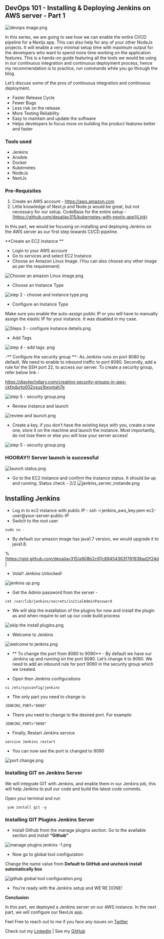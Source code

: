 ## DevOps 101 - Installing & Deploying Jenkins on AWS server - Part 1


![devops image.png](https://cdn.hashnode.com/res/hashnode/image/upload/v1601637194676/LME_wBajG.png)

In this series, we are going to see how we can enable the entire CI/CD pipeline for a Nextjs app. This can also help for any of your other NodeJs projects. It will enable a very minimal setup time with maximum output for the developers who want to spend more time working on the application features. This is a hands-on guide featuring all the tools we would be using in our continuous integration and continuous deployment process, hence my recommendation is to practice, run commands while you go through the blog.


Let’s discuss some of the pros of continuous integration and continuous deployment.

- Faster Release Cycle
- Fewer Bugs
- Less risk on the release
- More Testing Reliability
- Easy to maintain and update the software
- Helps developers to focus more on building the product features better and faster


### Tools used

- Jenkins
- Ansible
- Docker
- Kubernetes
- NodeJs
- NextJs

### Pre-Requisites


1. Create an AWS account - https://aws.amazon.com
2. Little knowledge of Next.js and Node.js would be great, but not necessary for our setup. CodeBase for the entire setup -  [https://github.com/desaijay315/kubernetes-with-nextjs-app](Link) 

In this part, we would be focusing on installing and deploying Jenkins on the AWS server as our first step towards CI/CD pipeline.


**Create an EC2 instance
**
- Login to your AWS account
- Go to services and select EC2 Instance
- Choose an Amazon Linux Image. (You can also choose any other image as per the requirement)


![Choose an amazon Linux image.png](https://cdn.hashnode.com/res/hashnode/image/upload/v1601442432505/AlD_TMci6.png)



- Choose an Instance Type

![step 2 - choose and instance type.png](https://cdn.hashnode.com/res/hashnode/image/upload/v1601442590586/tJaOwJbR7.png)

- Configure an Instance Type 

Make sure you enable the auto-assign public IP or you will have to manually assign the elastic IP for your instance. It was disabled in my case.


![Steps 3 - configure instance details.png](https://cdn.hashnode.com/res/hashnode/image/upload/v1601442600971/xKyS7jXfy.png)


- Add Tags

![step 4  - add tags .png](https://cdn.hashnode.com/res/hashnode/image/upload/v1601443145961/W2oHOJqog.png)

-** Configure the security group **- As Jenkins runs on port 8080 by default, We need to enable to inbound traffic to port 8080. Secondly, add a rule for the SSH port 22, to access our server. To create a security group, refer below link -

 [https://djaytechdiary.com/creating-security-groups-in-aws-ckfpdurto002vxus1bxvmah7e
](Link) 


![step 5 - security group.png](https://cdn.hashnode.com/res/hashnode/image/upload/v1601443185288/VLWJQKK5E.png)

- Review instance and launch 

![review and launch.png](https://cdn.hashnode.com/res/hashnode/image/upload/v1601443224253/9IK7DyEeQ.png)

- Create a key, if you don’t have the existing keys with you, create a new one, store it on the machine and launch the instance. Most importantly, do not lose them or else you will lose your server access!

![step 5 - security group.png](https://cdn.hashnode.com/res/hashnode/image/upload/v1601443318820/DLXHZ3KPo.png)

### HOORAY!! Server launch is successful

![launch status.png](https://cdn.hashnode.com/res/hashnode/image/upload/v1601443383559/2JeqYZhMw.png)

- Go to the EC2 instance and confirm the instance status. It should be up and running. Status check - 2/2
![jenkins_server_instande.png](https://cdn.hashnode.com/res/hashnode/image/upload/v1601443904016/zXjuEo7sj.png)

## Installing Jenkins

 - Log in to ec2 instance with public IP - ssh -i jenkins_aws_key.pem ec2-user@your-server-public-IP
- Switch to the root user 
```
sudo su -
``` 
- By default our amazon image has java1.7 version, we would upgrade it to java1.8.


%[https://gist.github.com/desaijay315/a908b2c97c89454363f761938ad2f24d
]

 - Vola!! Jenkins Unlocked!

![jenkins up.png](https://cdn.hashnode.com/res/hashnode/image/upload/v1601444354368/sYLUocvl3.png)

- Get the Admin password from the server - 

```
cat /var/lib/jenkins/secrets/initialAdminPassword

``` 
- We will skip the installation of the plugins for now and install the plugin as and when  require to set up our code build process

![skip the install plugins.png](https://cdn.hashnode.com/res/hashnode/image/upload/v1601444467725/c1R2fmZji.png)

 - Welcome to Jenkins

![welcome to jenkins.png](https://cdn.hashnode.com/res/hashnode/image/upload/v1601444533146/bmKpmipV5.png)

- ** To change the port from 8080 to 9090** - By default we have our Jenkins up and running on the port 8080. Let’s change it to 9090. We need to add an inbound rule for port 9090 in the security group which we created.

- Open then Jenkins configurations

```
vi /etc/sysconfig/jenkins
```
- The only part you need to change is:

```
JENKINS_PORT="8080"
```

- There you need to change to the desired port. For example:

```
JENKINS_PORT="9090"
```

- Finally, Restart Jenkins service

```
service Jenkins restart

```
 - You can now see the port is changed to 9090


![port change.png](https://cdn.hashnode.com/res/hashnode/image/upload/v1601444752954/68Qs0s9Ov.png)

### Installing GIT on Jenkins Server

We will integrate GIT with Jenkins, and enable them in our Jenkins job, this will help Jenkins to pull our code and build the latest code commits.

Open your terminal and run 

```
 yum install git -y
```

### Installing GIT Plugins Jenkins Server

- Install Github from the manage plugins section. Go to the available section and install **“Github”**


![manage plugins jenkins -1.png](https://cdn.hashnode.com/res/hashnode/image/upload/v1601444900709/hg7THnWwk.png)

- Now go to global tool configuration 

Change the name value from **Default to GitHub and uncheck install automatically box**

![github global tool configuration.png](https://cdn.hashnode.com/res/hashnode/image/upload/v1601445010548/t8047I0H6.png)

- You’re ready with the Jenkins setup and WE'RE DONE!


**Conclusion**

In this part, we deployed a Jenkins server on our AWS instance. In the next part, we will configure our NextJs app.

Feel Free to reach out to me if you face any issues on  [Twitter](https://twitter.com/BeingJayDesa)

Check out my  [LinkedIn](https://www.linkedin.com/in/iamjaydesai)  | See my  [GitHub](www.github.com/desaijay315)